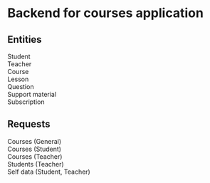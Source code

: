 # Backend for courses application

## Entities

Student<br>
Teacher<br>
Course<br>
Lesson<br>
Question<br>
Support material<br>
Subscription<br>

## Requests

Courses (General)<br>
Courses (Student)<br>
Courses (Teacher)<br>
Students (Teacher)<br>
Self data (Student, Teacher)<br>

